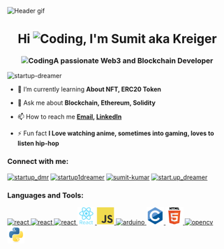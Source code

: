 <img align="centre" alt="Header gif" width="100%" height="400" src="https://res.cloudinary.com/jerrick/image/upload/v1551215986/vhzgzjsfma4jvruhk6un.gif"></img>
<h1 align="center">Hi <img align="centre" alt="Coding" width="37" height="37" src="https://raw.githubusercontent.com/MartinHeinz/MartinHeinz/master/wave.gif"></img>, I'm Sumit aka Kreiger</h1>
<h3 align="center"> <img align="centre" alt="Coding" width="50" height="50" src="https://media.tenor.com/whgQwNlVvNkAAAAj/xero-code.gif"></img>A passionate Web3 and Blockchain Developer</h3>



<p align="left"> <img src="https://komarev.com/ghpvc/?username=startup-dreamer&label=Profile%20views&color=eb4034&style=flat" alt="startup-dreamer" /> </p>


- 🌱 I’m currently learning **About NFT, ERC20 Token**

- 💬 Ask me about **Blockchain, Ethereum, Solidity**

- 📫 How to reach me **[Email](s_kbharbhunja@me.iitr.ac.in), [LinkedIn](https://www.linkedin.com/in/startup1dreamer/)**

- ⚡ Fun fact **I Love watching anime, sometimes into gaming, loves to listen hip-hop**

<h3 align="left">Connect with me:</h3>
<p align="left">
<a href="https://twitter.com/startup_dmr" target="blank"><img align="center" src="https://raw.githubusercontent.com/rahuldkjain/github-profile-readme-generator/master/src/images/icons/Social/twitter.svg" alt="startup_dmr" height="30" width="40" /></a>
<a href="https://linkedin.com/in/startup1dreamer" target="blank"><img align="center" src="https://raw.githubusercontent.com/rahuldkjain/github-profile-readme-generator/master/src/images/icons/Social/linked-in-alt.svg" alt="startup1dreamer" height="30" width="40" /></a>
<a href="https://stackoverflow.com/users/20905353/sumit-kumar" target="blank"><img align="center" src="https://raw.githubusercontent.com/rahuldkjain/github-profile-readme-generator/master/src/images/icons/Social/stack-overflow.svg" alt="sumit-kumar" height="30" width="40" /></a>
<a href="https://instagram.com/start.up_dreamer" target="blank"><img align="center" src="https://raw.githubusercontent.com/rahuldkjain/github-profile-readme-generator/master/src/images/icons/Social/instagram.svg" alt="start.up_dreamer" height="30" width="40" /></a>
</p>

<h3 align="left" >Languages and Tools:</h3>
<p align="left">
  <a href="https://docs.soliditylang.org/en/v0.8.17/" target="_blank" rel="noreferrer"> <img src="https://soliditylang.org/images/SolBlueGradient.png" alt="react" width="35" height="45"/> </a>
  <a href="https://hardhat.org/" target="_blank" rel="noreferrer"> <img src="https://seeklogo.com/images/H/hardhat-logo-888739EBB4-seeklogo.com.png" alt="react" width="40" height="35"/> </a>
  <a href="https://ethereum.org/en/" target="_blank" rel="noreferrer"> <img src="https://cryptologos.cc/logos/ethereum-eth-logo.png" alt="react" width="40" height="40"/> </a> <a href="https://reactjs.org/" target="_blank" rel="noreferrer"> <img src="https://raw.githubusercontent.com/devicons/devicon/master/icons/react/react-original-wordmark.svg" alt="react" width="40" height="40"/> </a> <a href="https://developer.mozilla.org/en-US/docs/Web/JavaScript" target="_blank" rel="noreferrer"> <img src="https://raw.githubusercontent.com/devicons/devicon/master/icons/javascript/javascript-original.svg" alt="javascript" width="40" height="40"/> </a> <a href="https://www.arduino.cc/" target="_blank" rel="noreferrer"> <img src="https://cdn.worldvectorlogo.com/logos/arduino-1.svg" alt="arduino" width="40" height="40"/> </a> <a href="https://www.cprogramming.com/" target="_blank" rel="noreferrer"> <img src="https://raw.githubusercontent.com/devicons/devicon/master/icons/c/c-original.svg" alt="c" width="40" height="40"/> </a> <a href="https://www.w3.org/html/" target="_blank" rel="noreferrer"> <img src="https://raw.githubusercontent.com/devicons/devicon/master/icons/html5/html5-original-wordmark.svg" alt="html5" width="40" height="40"/> </a> <a href="https://opencv.org/" target="_blank" rel="noreferrer"> <img src="https://www.vectorlogo.zone/logos/opencv/opencv-icon.svg" alt="opencv" width="40" height="40"/> </a> <a href="https://www.python.org" target="_blank" rel="noreferrer"> <img src="https://raw.githubusercontent.com/devicons/devicon/master/icons/python/python-original.svg" alt="python" width="40" height="40"/> </a>  </p>


